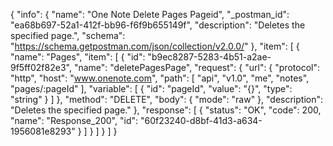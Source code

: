 {
  "info": {
    "name": "One Note Delete Pages Pageid",
    "_postman_id": "ea68b697-52a1-412f-bb96-f6f9b655149f",
    "description": "Deletes the specified page.",
    "schema": "https://schema.getpostman.com/json/collection/v2.0.0/"
  },
  "item": [
    {
      "name": "Pages",
      "item": [
        {
          "id": "b9ec8287-5283-4b51-a2ae-9f5ff02f82e3",
          "name": "deletePagesPage",
          "request": {
            "url": {
              "protocol": "http",
              "host": "www.onenote.com",
              "path": [
                "api",
                "v1.0",
                "me",
                "notes",
                "pages/:pageId"
              ],
              "variable": [
                {
                  "id": "pageId",
                  "value": "{}",
                  "type": "string"
                }
              ]
            },
            "method": "DELETE",
            "body": {
              "mode": "raw"
            },
            "description": "Deletes the specified page."
          },
          "response": [
            {
              "status": "OK",
              "code": 200,
              "name": "Response_200",
              "id": "60f23240-d8bf-41d3-a634-1956081e8293"
            }
          ]
        }
      ]
    }
  ]
}